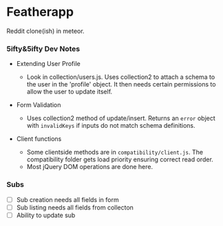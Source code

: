 # Featherapp

Reddit clone(ish) in meteor.

### 5ifty&5ifty Dev Notes

* Extending User Profile
  * Look in collection/users.js. Uses collection2 to attach a schema to the user in the 'profile' object. It then needs certain permissions to allow the user to update itself.

* Form Validation
  * Uses collection2 method of update/insert. Returns an `error` object with `invalidKeys` if inputs do not match schema definitions.

* Client functions
  * Some clientside methods are in `compatibility/client.js`. The compatibility folder gets load priority ensuring correct read order.
  * Most jQuery DOM operations are done here.

### Subs

- [ ] Sub creation needs all fields in form
- [ ] Sub listing needs all fields from collecton
- [ ] Ability to update sub